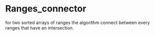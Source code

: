 # Ranges_connector
for two sorted arrays of ranges the algorithm connect between every ranges that have an intersection.
